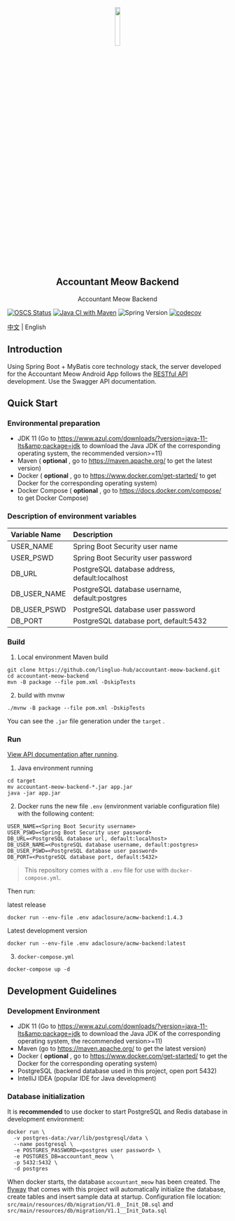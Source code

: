 <div align="center"> <img src="https://user-images.githubusercontent.com/25563773/171997432-ff332de2-f85d-44e2-87d1-67247f73df9a.png" width="15%">
</div>
<h2 align="center">Accountant Meow Backend</h2>
<p align="center">Accountant Meow Backend</p>

[![OSCS Status](https://www.oscs1024.com/platform/badge/lingluo-hub/accountant-meow-backend.svg?size=small)](https://www.oscs1024.com/project/lingluo-hub/accountant-meow-backend?ref=badge_small)
[![Java CI with Maven](https://github.com/lingluo-hub/accountant-meow-backend/actions/workflows/maven.yml/badge.svg)](https://github.com/lingluo-hub/accountant-meow-backend/actions/workflows/maven.yml)
![Spring Version](https://img.shields.io/badge/spring%20boot-2.7.5-green)
[![codecov](https://codecov.io/gh/lingluo-hub/accountant-meow-backend/branch/main/graph/badge.svg?token=FgwEZXPtOM)](https://codecov.io/gh/lingluo-hub/accountant-meow-backend)

[中文](./README.cn.md) | English

## Introduction

Using Spring Boot + MyBatis core technology stack, the server developed for the Accountant Meow Android App follows the [RESTful API](https://restfulapi.net/) development.
Use the Swagger API documentation.

## Quick Start

### Environmental preparation

- JDK 11 (Go to https://www.azul.com/downloads/?version=java-11-lts&amp;package=jdk to download the Java JDK of the corresponding operating system, the recommended version&gt;=11)
- Maven ( **optional** , go to https://maven.apache.org/ to get the latest version)
- Docker ( **optional** , go to https://www.docker.com/get-started/ to get Docker for the corresponding operating system)
- Docker Compose ( **optional** , go to https://docs.docker.com/compose/ to get Docker Compose)

### Description of environment variables

| Variable Name | Description                                    |
|:--------------|:-----------------------------------------------|
| USER_NAME     | Spring Boot Security user name                 |
| USER_PSWD     | Spring Boot Security user password             |
| DB_URL        | PostgreSQL database address, default:localhost |
| DB_USER_NAME  | PostgreSQL database username, default:postgres |
| DB_USER_PSWD  | PostgreSQL database user password              |
| DB_PORT       | PostgreSQL database port, default:5432         |

### Build

1. Local environment Maven build

```shell
git clone https://github.com/lingluo-hub/accountant-meow-backend.git
cd accountant-meow-backend
mvn -B package --file pom.xml -DskipTests
```

2. build with mvnw

```shell
./mvnw -B package --file pom.xml -DskipTests
```

You can see the `.jar` file generation under the `target` .

### Run

[View API documentation after running](http://localhost:8080/swagger-ui/index.html#/).

1. Java environment running

```shell
cd target
mv accountant-meow-backend-*.jar app.jar
java -jar app.jar
```

2. Docker runs the new file `.env` (environment variable configuration file) with the following content:

```
USER_NAME=<Spring Boot Security username>
USER_PSWD=<Spring Boot Security user password>
DB_URL=<PostgreSQL database url, default:localhost>
DB_USER_NAME=<PostgreSQL database username, default:postgres>
DB_USER_PSWD=<PostgreSQL database user password>
DB_PORT=<PostgreSQL database port, default:5432>
```

> This repository comes with a `.env` file for use with `docker-compose.yml`.

Then run:

latest release

```shell
docker run --env-file .env adaclosure/acmw-backend:1.4.3
```

Latest development version

```shell
docker run --env-file .env adaclosure/acmw-backend:latest
```

3. `docker-compose.yml`

```shell
docker-compose up -d
```

## Development Guidelines

### Development Environment

- JDK 11 (Go to https://www.azul.com/downloads/?version=java-11-lts&amp;package=jdk to download the Java JDK of the corresponding operating system, the recommended version&gt;=11)
- Maven (go to https://maven.apache.org/ to get the latest version)
- Docker ( **optional** , go to https://www.docker.com/get-started/ to get the Docker for the corresponding operating system)
- PostgreSQL (backend database used in this project, open port 5432)
- IntelliJ IDEA (popular IDE for Java development)

### Database initialization

It is **recommended** to use docker to start PostgreSQL and Redis database in development environment:

```shell
docker run \
  -v postgres-data:/var/lib/postgresql/data \
  --name postgresql \
  -e POSTGRES_PASSWORD=<postgres user password> \
  -e POSTGRES_DB=accountant_meow \
  -p 5432:5432 \
  -d postgres
```

When docker starts, the database `accountant_meow` has been created. The [flyway](https://flywaydb.org/) that comes with this project will automatically initialize the database, create tables and insert sample data at startup. Configuration file location: `src/main/resources/db/migration/V1.0__Init_DB.sql` and `src/main/resources/db/migration/V1.1__Init_Data.sql`
